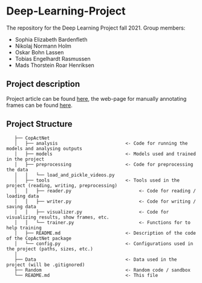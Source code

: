 # Deep-Learning-Project
The repository for the Deep Learning Project fall 2021. Group members:

 - Sophia Elizabeth Bardenfleth
 - Nikolaj Normann Holm
 - Oskar Bohn Lassen
 - Tobias Engelhardt Rasmussen
 - Mads Thorstein Roar Henriksen 

## Project description
Project article can be found [here](https://www.overleaf.com/project/618948b35ad679e86568307c), the web-page for manually annotating frames can be found [here](https://www.makesense.ai/).

## Project Structure

       ├── CopActNet
       │   ├── analysis                         <- Code for running the models and analysing outputs
       │   ├── models                           <- Models used and trained in the project
       │   ├── preprocessing                    <- Code for preprocessing the data
       │   │   └── load_and_pickle_videos.py
       │   ├── tools                            <- Tools used in the project (reading, writing, preprocessing)
       │   │   ├── reader.py                         <- Code for reading / loading data
       │   │   ├── writer.py                         <- Code for writing / saving data
       │   │   ├── visualizer.py                     <- Code for visualizing results, show frames, etc.
       │   │   └── trainer.py                        <- Functions for to help training
       │   ├── README.md                        <- Description of the code of the CopActNet package
       │   └── config.py                        <- Configurations used in the project (paths, sizes, etc.)
       │
       ├── Data                                 <- Data used in the project (will be .gitignored)
       ├── Random                               <- Random code / sandbox
       └── README.md                            <- This file

